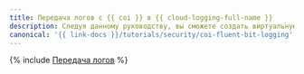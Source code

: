 ```yaml
---
title: Передача логов с {{ coi }} в {{ cloud-logging-full-name }}
description: Следуя данному руководству, вы сможете создать виртуальную машину из образа {{ coi }} и настроить передачу логов в {{ cloud-logging-name }}.
canonical: '{{ link-docs }}/tutorials/security/coi-fluent-bit-logging'
---
```


{% include [Передача логов](../../_tutorials/containers/coi-fluent-bit-logging.md) %}